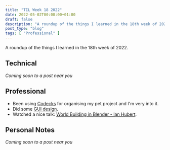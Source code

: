```yaml
---
title: "TIL Week 18 2022"
date: 2022-05-02T00:00:00+01:00
draft: false
description: "A roundup of the things I learned in the 18th week of 2022."
post_type: "blog"
tags: [ "Professional" ]
---
```


A roundup of the things I learned in the 18th week of 2022.

## Technical

*Coming soon to a post near you*

## Professional

* Been using [Codecks](https://codecks.io) for organising my pet project and I'm very into it.
* Did some [GUI design](/2022-05-03-game-development-gui).
* Watched a nice talk: [World Building in Blender - Ian Hubert](https://www.youtube.com/watch?v=whPWKecazgM&t=0s).

## Personal Notes

*Coming soon to a post near you*